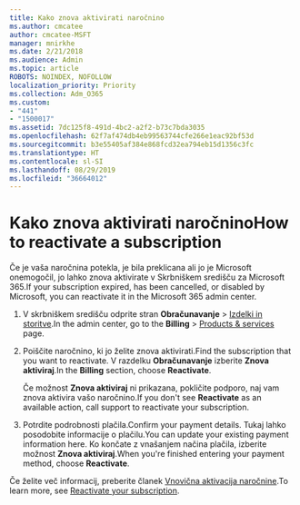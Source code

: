 ```yaml
---
title: Kako znova aktivirati naročnino
ms.author: cmcatee
author: cmcatee-MSFT
manager: mnirkhe
ms.date: 2/21/2018
ms.audience: Admin
ms.topic: article
ROBOTS: NOINDEX, NOFOLLOW
localization_priority: Priority
ms.collection: Adm_O365
ms.custom:
- "441"
- "1500017"
ms.assetid: 7dc125f8-491d-4bc2-a2f2-b73c7bda3035
ms.openlocfilehash: 62f7af474db4eb99563744cfe266e1eac92bf53d
ms.sourcegitcommit: b3e55405af384e868fcd32ea794eb15d1356c3fc
ms.translationtype: HT
ms.contentlocale: sl-SI
ms.lasthandoff: 08/29/2019
ms.locfileid: "36664012"
---
```

# <a name="how-to-reactivate-a-subscription"></a><span data-ttu-id="9b959-102">Kako znova aktivirati naročnino</span><span class="sxs-lookup"><span data-stu-id="9b959-102">How to reactivate a subscription</span></span>

<span data-ttu-id="9b959-103">Če je vaša naročnina potekla, je bila preklicana ali jo je Microsoft onemogočil, jo lahko znova aktivirate v Skrbniškem središču za Microsoft 365.</span><span class="sxs-lookup"><span data-stu-id="9b959-103">If your subscription expired, has been cancelled, or disabled by Microsoft, you can reactivate it in the Microsoft 365 admin center.</span></span>
  
1. <span data-ttu-id="9b959-104">V skrbniškem središču odprite stran **Obračunavanje** \> [Izdelki in storitve](https://go.microsoft.com/fwlink/p/?linkid=842054).</span><span class="sxs-lookup"><span data-stu-id="9b959-104">In the admin center, go to the **Billing** \> [Products & services](https://go.microsoft.com/fwlink/p/?linkid=842054) page.</span></span>

2. <span data-ttu-id="9b959-105">Poiščite naročnino, ki jo želite znova aktivirati.</span><span class="sxs-lookup"><span data-stu-id="9b959-105">Find the subscription that you want to reactivate.</span></span> <span data-ttu-id="9b959-106">V razdelku **Obračunavanje** izberite **Znova aktiviraj**.</span><span class="sxs-lookup"><span data-stu-id="9b959-106">In the **Billing** section, choose **Reactivate**.</span></span>

    <span data-ttu-id="9b959-107">Če možnost **Znova aktiviraj** ni prikazana, pokličite podporo, naj vam znova aktivira vašo naročnino.</span><span class="sxs-lookup"><span data-stu-id="9b959-107">If you don't see **Reactivate** as an available action, call support to reactivate your subscription.</span></span>

3. <span data-ttu-id="9b959-108">Potrdite podrobnosti plačila.</span><span class="sxs-lookup"><span data-stu-id="9b959-108">Confirm your payment details.</span></span> <span data-ttu-id="9b959-109">Tukaj lahko posodobite informacije o plačilu.</span><span class="sxs-lookup"><span data-stu-id="9b959-109">You can update your existing payment information here.</span></span> <span data-ttu-id="9b959-110">Ko končate z vnašanjem načina plačila, izberite možnost **Znova aktiviraj**.</span><span class="sxs-lookup"><span data-stu-id="9b959-110">When you're finished entering your payment method, choose **Reactivate**.</span></span>

<span data-ttu-id="9b959-111">Če želite več informacij, preberite članek [Vnovična aktivacija naročnine](https://docs.microsoft.com/office365/admin/subscriptions-and-billing/reactivate-your-subscription).</span><span class="sxs-lookup"><span data-stu-id="9b959-111">To learn more, see [Reactivate your subscription](https://docs.microsoft.com/office365/admin/subscriptions-and-billing/reactivate-your-subscription).</span></span>